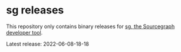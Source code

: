 # sg releases

This repository only contains binary releases for [sg, the Sourcegraph developer tool](https://github.com/sourcegraph/sourcegraph/tree/main/dev/sg#readme).

Latest release: 2022-06-08-18-18
